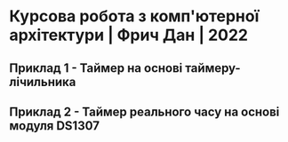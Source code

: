 # Курсова робота з комп'ютерної архітектури | Фрич Дан | 2022

## Приклад 1 - Таймер на основі таймеру-лічильника 

## Приклад 2 - Таймер реального часу на основі модуля DS1307

